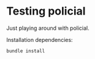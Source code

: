 # Testing policial

Just playing around with policial.

Installation dependencies:
```ruby
bundle install
```
